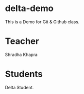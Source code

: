 # delta-demo
This is a Demo for Git &amp; Github class.
# Teacher
Shradha Khapra
# Students
Delta Student.